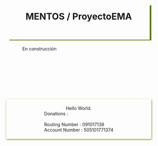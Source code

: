 <style>
  h1 {
    width:80%;
    height:70px;
    padding:20px;
    text-align:center;
    box-shadow: 5px 2px 1px #577909;
    margin:0 auto;
  }
  p {
  width:70%;margin: 20px auto;
  }
  .div1 {
    width:90%;
    margin:150px auto;
    padding:20px;
    box-shadow: 1px 2px 5px #978909;
    box-sizing:border-box;
    display:flex;
    flex-direction: column;
    justify-content:space-between;
    align-items:center;
  }
</style>

<h1>MENTOS / ProyectoEMA</h1>
<p>
En construcci&oacute;n
</p>
  <div class="div1">
    Hello World.<br><nr>
    Donations :<br><br>
    Routing Number : 091017138<br>
    Account Number : 505101771374
  </div>
